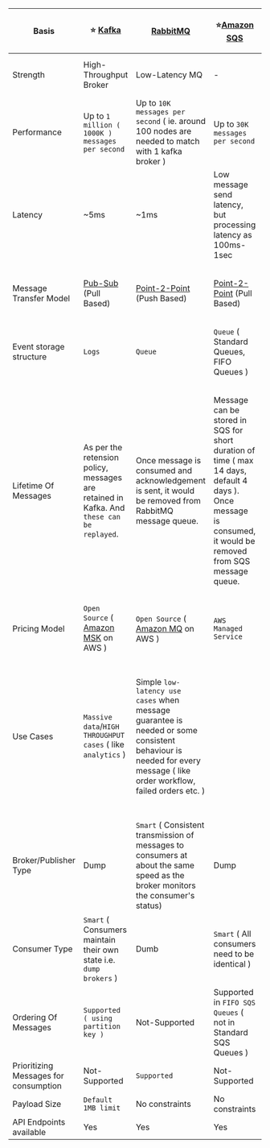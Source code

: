 
| Basis                                 | :star: [Kafka](Kafka.md)                                                                               | [RabbitMQ](RabbitMQ.md)                                                                                                                                              | :star:[Amazon SQS](../../2_AWSComponents/5_MessageBrokerServices/AmazonSQS.md)                                                                                      | [Amazon EventBridge](../../2_AWSComponents/5_MessageBrokerServices/AmazonEventBridge.md) or [Amazon SNS](../../2_AWSComponents/5_MessageBrokerServices/AmazonSNS.md)                             | [Active MQ](ActiveMQ.md)                                                                      |
|---------------------------------------|--------------------------------------------------------------------------------------------------------|----------------------------------------------------------------------------------------------------------------------------------------------------------------------|----------------------------------------------------------------------------------------------------------------------------------------------------------------|----------------------------------------------------------------------------------------------------------------------------------------------------------------------------------------------------|-----------------------------------------------------------------------------------------------|
|  Strength                             | High-Throughput Broker                                                                                 | Low-Latency MQ                                                                                                                                                       | -                                                                                                                                                              | Push-Notification-Based-Broker                                                                                                                                                                     | Enterprise-Based MQ                                                                           |
|  Performance                          | Up to `1 million ( 1000K ) messages per second`                                                        | Up to `10K messages per second` ( ie. around 100 nodes are needed to match with 1 kafka broker )                                                                     | Up to `30K messages per second`                                                                                                                                |
|  Latency                              | ~5ms                                                                                                   | ~1ms                                                                                                                                                                 | Low message send latency, but processing latency as 100ms-1sec                                                                                                 |
|  Message Transfer Model               | [Pub-Sub](../4_MessageBrokers#publisher-subscriber-model-pubsub) (Pull Based) | [Point-2-Point](../4_MessageBrokers#point-to-point-model-message-queuing) (Push Based)                                                                               | [Point-2-Point](../4_MessageBrokers#point-to-point-model-message-queuing) (Pull Based)                                                                                                                                   | [Pub-Sub](../4_MessageBrokers#publisher-subscriber-model-pubsub) (Push Based, through push notification)                                                                                           | Both `Point-To-Point` & `Pub-Sub` model supported                                             |
|  Event storage structure              | `Logs`                                                                                                 | `Queue`                                                                                                                                                              | `Queue` ( Standard Queues, FIFO Queues )                                                                                                                       | `Topic`                                                                                                                                                                                            | `Queue`                                                                                       |
|  Lifetime Of Messages                 | As per the retension policy, messages are retained in Kafka. And `these can be replayed`.              | Once message is consumed and acknowledgement is sent, it would be removed from RabbitMQ message queue.                                                               | Message can be stored in SQS for short duration of time ( max 14 days, default 4 days ). Once message is consumed, it would be removed from SQS message queue. | No persistence. When an SNS Topic receives an event notification (from publisher), it is broadcasted (`fan-out`) to all Subscribers (Amazon SQS queues, AWS Lambda functions, HTTPS endpoints etc.) | Message would be removed once consumed.                                                       |
|  Pricing Model                        | `Open Source` ( [Amazon MSK](../../2_AWSComponents/5_MessageBrokerServices/AmazonMSK.md) on AWS )                                      | `Open Source` ( [Amazon MQ](../../2_AWSComponents/5_MessageBrokerServices/AmazonMQ.md) on AWS )                                                                      | `AWS Managed Service`                                                                                                                                          | `AWS Managed Service`                                                                                                                                                                              | `Open Source` ( [Amazon MQ](src/2_AWSComponents/5_MessageBrokerServices/AmazonMQ.md) on AWS ) |
|  Use Cases                            | `Massive data`/`HIGH THROUGHPUT cases` ( like `analytics` )                                            | Simple `low-latency use cases` when message guarantee is needed or some consistent behaviour is needed for every message ( like order workflow, failed orders etc. ) |                                                                                                                                                                | Monitoring Apps, workflow systems, mobile apps, Push notifications to Apple, Android, FireOS, Windows devices, Send SMS to mobile users, Send Emails etc.                                          |
|  Broker/Publisher Type                | Dump                                                                                                   | `Smart` ( Consistent transmission of messages to consumers at about the same speed as the broker monitors the consumer's status)                                     | Dump                                                                                                                                                           | `Smart`                                                                                                                                                                                            | Dump                                                                                          |
|  Consumer Type                        | `Smart` ( Consumers maintain their own state i.e. `dump brokers` )                                     | Dumb                                                                                                                                                                 | `Smart` ( All consumers need to be identical )                                                                                                                 | Dump ( All consumers might be processing messages in differently way )                                                                                                                             | Smart                                                                                         |
|  Ordering Of Messages                 | `Supported ( using partition key )`                                                                    | Not-Supported                                                                                                                                                        | Supported in `FIFO SQS Queues` ( not in Standard SQS Queues )                                                                                                  | Supported in `FIFO SNS Topics`                                                                                                                                                                     |                                                                                               |
|  Prioritizing Messages for consumption | Not-Supported                                                                                          | `Supported`                                                                                                                                                          | Not-Supported                                                                                                                                                  | Not-Supported                                                                                                                                                                                      |
|  Payload Size                         | `Default 1MB limit`                                                                                    | No constraints                                                                                                                                                       | No constraints                                                                                                                                                                | No constraints                                                                                                                                                                                     | No constraints                                                                                |
|  API Endpoints available              | Yes                                                                                                    | Yes                                                                                                                                                                  | Yes                                                                                                                                                            | Yes                                                                                                                                                                                                | Yes                                                                                           |

